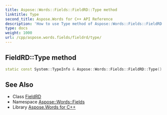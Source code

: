 ```yaml
---
title: Aspose::Words::Fields::FieldRD::Type method
linktitle: Type
second_title: Aspose.Words for C++ API Reference
description: 'How to use Type method of Aspose::Words::Fields::FieldRD class in C++.'
type: docs
weight: 1000
url: /cpp/aspose.words.fields/fieldrd/type/
---
```

## FieldRD::Type method




```cpp
static const System::TypeInfo & Aspose::Words::Fields::FieldRD::Type()
```

## See Also

* Class [FieldRD](../)
* Namespace [Aspose::Words::Fields](../../)
* Library [Aspose.Words for C++](../../../)
